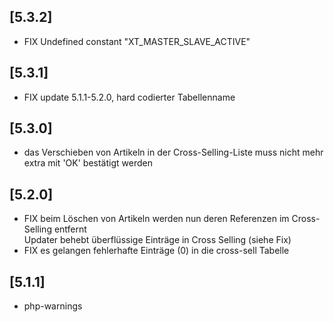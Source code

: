 ## [5.3.2]
- FIX Undefined constant "XT_MASTER_SLAVE_ACTIVE"

## [5.3.1]
- FIX update 5.1.1-5.2.0, hard codierter Tabellenname

## [5.3.0]
- das Verschieben von Artikeln in der Cross-Selling-Liste muss nicht mehr extra mit 'OK' bestätigt werden

## [5.2.0]
- FIX beim Löschen von Artikeln werden nun deren Referenzen im Cross-Selling entfernt  
  Updater behebt überflüssige Einträge in Cross Selling (siehe Fix) 
- FIX es gelangen fehlerhafte Einträge (0) in die cross-sell Tabelle 

## [5.1.1]
- php-warnings